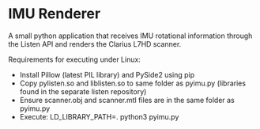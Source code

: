 IMU Renderer
============

A small python application that receives IMU rotational information through the Listen API and renders the Clarius L7HD scanner.

Requirements for executing under Linux:
- Install Pillow (latest PIL library) and PySide2 using pip
- Copy pylisten.so and liblisten.so to same folder as pyimu.py (libraries found in the separate listen repository)
- Ensure scanner.obj and scanner.mtl files are in the same folder as pyimu.py
- Execute: LD_LIBRARY_PATH=. python3 pyimu.py
